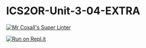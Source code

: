 # ICS2OR-Unit-3-04-EXTRA

[![Mr Coxall's Super Linter](https://github.com/ashley-monaghan/ICS2OR-Unit-3-04-EXTRA/workflows/Mr%20Coxall's%20Super%20Linter/badge.svg)](https://github.com/ashley-monaghan/ICS2OR-Unit-3-04-EXTRA/actions/)

[![Run on Repl.it](https://repl.it/badge/github/ashley-monaghan/ICS2OR-Unit-3-04-EXTRA)](https://repl.it/github/ashley-monaghan/ICS2OR-Unit-3-04-EXTRA)
